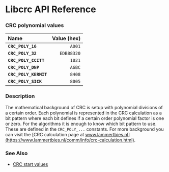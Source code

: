 # Libcrc API Reference

### CRC polynomial values

| Name | Value (hex) |
| :--- | ---: |
|**`CRC_POLY_16`**|`A001`|
|**`CRC_POLY_32`**|`EDB88320`|
|**`CRC_POLY_CCITT`**|`1021`|
|**`CRC_POLY_DNP`**|`A6BC`|
|**`CRC_POLY_KERMIT`**|`8408`|
|**`CRC_POLY_SICK`**|`8005`|

### Description

The mathematical background of CRC is setup with polynomial divisions of a certain order. Each polynomial is represented in the CRC calculation as a bit pattern where each bit defines if a certain order polynomial factor is one or zero. For the algorithms it is enough to know which bit pattern to use. These are defined in the `CRC_POLY_...` constants. For more background you can visit the [CRC calculation page at www.lammertbies.nl](https://www.lammertbies.nl/comm/info/crc-calculation.html).

### See Also

* [CRC start values](crc_start.md)
